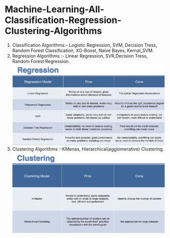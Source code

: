 # Machine-Learning-All-Classification-Regression-Clustering-Algorithms

1. Classification Algorithms:- Logistic Regression, SVM, Decision Tress, Random Forest Classification, XG-Boost, Naive Bayes, Kernal_SVM.
1. Regression Algorithms :- Linear Regression, SVR,Decision Tress, Random Forest Regression.<br/>
![image.png](https://github.com/ultimategarg/Machine-Learning-All-Classification-Regression-Clustering-Algorithms/blob/master/Regression/Regression.JPG)<br/>
1. Clustering Algorithms :-KMenas, Hierarchical(agglomerative) Clustering.<br/>
![images.png](https://github.com/ultimategarg/Machine-Learning-All-Classification-Regression-Clustering-Algorithms/blob/master/Clustering/Cluster.png)


